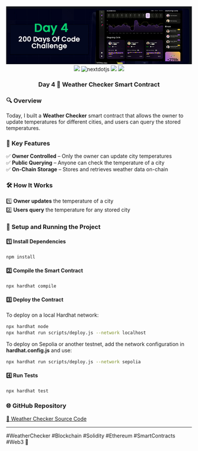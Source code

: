 <div align="center">
  <br />
      <img src="https://github.com/iamjohncaleb/200-Days-Of-Code-Challenge/blob/main/Thumbnails/Day%204.jpg" alt="Project Banner">

  <div>
    <img src="https://img.shields.io/badge/solidity-363636?style=for-the-badge&logo=solidity&logoColor=white" />
    <img src="https://img.shields.io/badge/-Next_JS-black?style=for-the-badge&logoColor=white&logo=nextdotjs&color=000000" alt="nextdotjs" />
    <img src="https://img.shields.io/badge/web3.js-F16822?style=for-the-badge&logo=web3dotjs&logoColor=white" />
    <img src="https://img.shields.io/badge/hardhat-F3BA2F?style=for-the-badge&logo=ethereum&logoColor=black" />
  </div>

  <h3 align="center">Day 4 📅 Weather Checker Smart Contract</h3>
</div>

### 🔍 **Overview**
Today, I built a **Weather Checker** smart contract that allows the owner to update temperatures for different cities, and users can query the stored temperatures.

### 📜 **Key Features**
✅ **Owner Controlled** – Only the owner can update city temperatures  
✅ **Public Querying** – Anyone can check the temperature of a city  
✅ **On-Chain Storage** – Stores and retrieves weather data on-chain  

### 🛠️ **How It Works**
1️⃣ **Owner updates** the temperature of a city  
2️⃣ **Users query** the temperature for any stored city  

### 🚀 **Setup and Running the Project**
#### **1️⃣ Install Dependencies**
```sh
npm install
```

#### **2️⃣ Compile the Smart Contract**
```sh
npx hardhat compile
```

#### **3️⃣ Deploy the Contract**
To deploy on a local Hardhat network:
```sh
npx hardhat node  
npx hardhat run scripts/deploy.js --network localhost
```
To deploy on Sepolia or another testnet, add the network configuration in **hardhat.config.js** and use:
```sh
npx hardhat run scripts/deploy.js --network sepolia
```

#### **4️⃣ Run Tests**
```sh
npx hardhat test
```

### 🌐 **GitHub Repository**
[🔗 Weather Checker Source Code](https://github.com/your-repository-link)

---
#WeatherChecker #Blockchain #Solidity #Ethereum #SmartContracts #Web3 🚀
